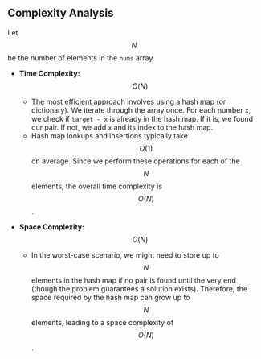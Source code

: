 
## Complexity Analysis

Let $$N$$ be the number of elements in the `nums` array.

*   **Time Complexity:** $$O(N)$$
    *   The most efficient approach involves using a hash map (or dictionary). We iterate through the array once. For each number `x`, we check if `target - x` is already in the hash map. If it is, we found our pair. If not, we add `x` and its index to the hash map.
    *   Hash map lookups and insertions typically take $$O(1)$$ on average. Since we perform these operations for each of the $$N$$ elements, the overall time complexity is $$O(N)$$.

*   **Space Complexity:** $$O(N)$$
    *   In the worst-case scenario, we might need to store up to $$N$$ elements in the hash map if no pair is found until the very end (though the problem guarantees a solution exists). Therefore, the space required by the hash map can grow up to $$N$$ elements, leading to a space complexity of $$O(N)$$.
